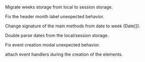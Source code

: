 Migrate weeks storage from local to session storage.

Fix the header month label unexpected behavior.

Change signature of the main methods from date to week (Date[]).

Double parse dates from the local/session storage.

Fix event creation modal unexpected behavior.

attach event handlers during the creation of the elements.
